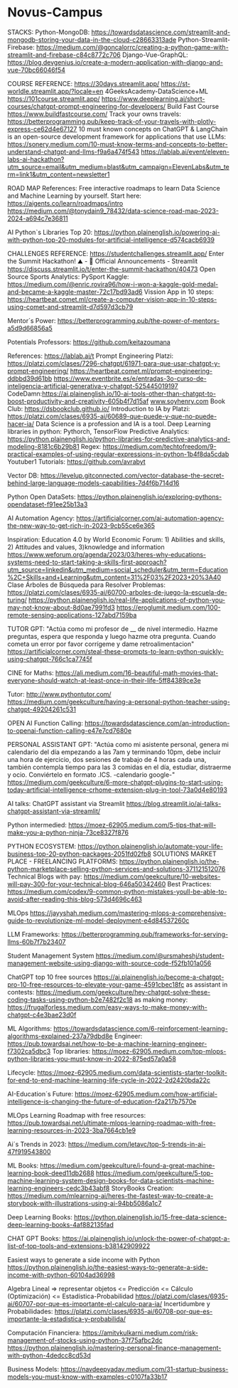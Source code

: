 # Novus-Campus

STACKS:
Python-MongoDB: https://towardsdatascience.com/streamlit-and-mongodb-storing-your-data-in-the-cloud-c28663313ade
Python-Streamlit-Firebase: https://medium.com/@goncalorrc/creating-a-python-game-with-streamlit-and-firebase-c84c8772c706
Django-Vue-GraphQL: https://blog.devgenius.io/create-a-modern-application-with-django-and-vue-70bc66046f54

COURSE REFERENCE:
https://30days.streamlit.app/
https://st-worldle.streamlit.app/?locale=en
4GeeksAcademy-DataScience+ML
https://101course.streamlit.app/
https://www.deeplearning.ai/short-courses/chatgpt-prompt-engineering-for-developers/
Build Fast Course
https://www.buildfastcourse.com/
Track your owns travels: https://betterprogramming.pub/keep-track-of-your-travels-with-plotly-express-ce62d4e67127
10 must known concepts on ChatGPT & LangChain is an open-source development framework for applications that use LLMs: https://sonery.medium.com/10-must-know-terms-and-concepts-to-better-understand-chatgpt-and-llms-f9a6a474f543
https://lablab.ai/event/eleven-labs-ai-hackathon?utm_source=email&utm_medium=blast&utm_campaign=ElevenLabs&utm_term=link1&utm_content=newsletter1

ROAD MAP References:
Free interactive roadmaps to learn Data Science and Machine Learning by yourself. Start here: https://aigents.co/learn/roadmaps/intro
https://medium.com/@tonydain9_78432/data-science-road-map-2023-2024-a694c7e36811

AI Python`s Libraries Top 20:
https://python.plainenglish.io/powering-ai-with-python-top-20-modules-for-artificial-intelligence-d574cacb6939

CHALLENGES REFERENCE:
https://studentchallenges.streamlit.app/
Enter the Summit Hackathon! ⛰️ - 📣 Official Announcements - Streamlit
https://discuss.streamlit.io/t/enter-the-summit-hackathon/40473
Open Source Sports Analytics: PySport
Kaggle: https://medium.com/@enric.rovira96/how-i-won-a-kaggle-gold-medal-and-became-a-kaggle-master-72c17bd93ad6
Vission App in 10 steps: https://heartbeat.comet.ml/create-a-computer-vision-app-in-10-steps-using-comet-and-streamlit-d7d597d3cb79

Mentor´s Power:
https://betterprogramming.pub/the-power-of-mentors-a5d9d66856a5

Potentials Professors:
https://github.com/keitazoumana


References:
https://lablab.ai/t
Prompt Engineering Platzi: https://platzi.com/clases/7296-chatgpt/61971-para-que-usar-chatgpt-y-prompt-engineering/
https://heartbeat.comet.ml/prompt-engineering-ddbbd39d61bb
https://www.eventbrite.es/e/entradas-3o-curso-de-inteligencia-artificial-generativa-y-chatgpt-525445019197
CodeDamn:https://ai.plainenglish.io/10-ai-tools-other-than-chatgpt-to-boost-productivity-and-creativity-605b4f7d15af
www.soyhenry.com
Book Club: 
https://dsbookclub.github.io/
Introduction to IA by Platzi: https://platzi.com/clases/6935-ai/60689-que-puede-y-que-no-puede-hacer-ia/
Data Science is a profession and IA is a tool.
Deep Learning libraries in python: Pythorch, TensorFlow
Predictive Analytics: https://python.plainenglish.io/python-libraries-for-predictive-analytics-and-modeling-8181c6b29b81
Regex: https://medium.com/techtofreedom/9-practical-examples-of-using-regular-expressions-in-python-1b4f8da5cdab
Youtuber1 Tutorials: https://github.com/avrabyt

Vector DB:
https://levelup.gitconnected.com/vector-database-the-secret-behind-large-language-models-capabilities-7d4f6b714d16

Python Open DataSets:
https://python.plainenglish.io/exploring-pythons-opendataset-f91ee25b13a3

AI Automation Agency:
https://artificialcorner.com/ai-automation-agency-the-new-way-to-get-rich-in-2023-9cb55ce6e365

Inspiration:
Education 4.0 by World Economic Forum: 1) Abilities and skills, 2) Attitudes and values, 3)knowledge and information
https://www.weforum.org/agenda/2023/03/heres-why-educations-systems-need-to-start-taking-a-skills-first-approach?utm_source=linkedin&utm_medium=social_scheduler&utm_term=Education%2C+Skills+and+Learning&utm_content=31%2F03%2F2023+20%3A40
Clase Árboles de Búsqueda para Resolver Problemas: https://platzi.com/clases/6935-ai/60700-arboles-de-juego-la-escuela-de-turing/
https://python.plainenglish.io/real-life-applications-of-python-you-may-not-know-about-8d0ae7991fd3
https://eroglumit.medium.com/100-remote-sensing-applications-127abd7159ba

TUTOR GPT: "Actúa como mi profesor de __ de nivel intermedio. Hazme preguntas, espera que responda y luego hazme otra pregunta. Cuando cometa un error por favor corrígeme y dame retroalimentacion"
https://artificialcorner.com/steal-these-prompts-to-learn-python-quickly-using-chatgpt-766c1ca7745f

CINE for Maths:
https://ali.medium.com/16-beautiful-math-movies-that-everyone-should-watch-at-least-once-in-their-life-5ff84389ce3e

Tutor:
http://www.pythontutor.com/
https://medium.com/geekculture/having-a-personal-python-teacher-using-chatgpt-49204261c531

OPEN AI Function Calling:
https://towardsdatascience.com/an-introduction-to-openai-function-calling-e47e7cd7680e

PERSONAL ASSISTANT GPT:
"Actúa como mi asistente personal, genera mi calendario del día empezando a las 7am y terminando 10pm, debe incluir una hora de ejercicio, dos sesiones de trabajo de 4 horas cada una, también contempla tiempo para las 3 comidas en el día, estudiar, distraerme y ocio. Conviértelo en formato .ICS. -calendario google-"
https://medium.com/geekculture/6-more-chatgpt-plugins-to-start-using-today-artificial-intelligence-crhome-extension-plug-in-tool-73a0d4e80193

AI talks: ChatGPT assistant via Streamlit
https://blog.streamlit.io/ai-talks-chatgpt-assistant-via-streamlit/

Python intermedied:
https://moez-62905.medium.com/5-tips-that-will-make-you-a-python-ninja-73ce8327f876


PYTHON 
ECOSYSTEM:
https://python.plainenglish.io/automate-your-life-business-top-20-python-packages-2051fd02fb8
SOLUTIONS MARKET PLACE - FREELANCING PLATFORMS:
https://python.plainenglish.io/the-python-marketplace-selling-python-services-and-solutions-371121512076 
Technical Blogs with pay:
https://medium.com/geekculture/10-websites-will-pay-300-for-your-technical-blog-646a50342460
Best Practices:
https://medium.com/codex/9-common-python-mistakes-youll-be-able-to-avoid-after-reading-this-blog-573d4696c463


MLOps
https://jayyshah.medium.com/mastering-mlops-a-comprehensive-guide-to-revolutionize-ml-model-deployment-e4d84537260c

LLM Frameworks:
https://betterprogramming.pub/frameworks-for-serving-llms-60b7f7b23407

Student Management System
https://medium.com/@ursmaheshj/student-management-website-using-django-with-source-code-f52fb101a056

ChatGPT 
top 10 free sources
https://ai.plainenglish.io/become-a-chatgpt-pro-10-free-resources-to-elevate-your-game-4591cbec18fc
as assistant in contests:
https://medium.com/geekculture/hey-chatgpt-solve-these-coding-tasks-using-python-b2e7482f2c18
as making money:
https://frugalforless.medium.com/easy-ways-to-make-money-with-chatgpt-c4e3bae23d0f


ML 
Algorithms:
https://towardsdatascience.com/6-reinforcement-learning-algorithms-explained-237a79dbd8e
Engineer:
https://pub.towardsai.net/how-to-be-a-machine-learning-engineer-f7302ca5dbc3
Top libraries:
https://moez-62905.medium.com/top-mlops-python-libraries-you-must-know-in-2022-875ed57a0a58

Lifecycle:
https://moez-62905.medium.com/data-scientists-starter-toolkit-for-end-to-end-machine-learning-life-cycle-in-2022-2d2420bda22c

AI-Education´s Future:
https://moez-62905.medium.com/how-artificial-intelligence-is-changing-the-future-of-education-f2a217b7570e

MLOps Learning Roadmap with free resources:
https://pub.towardsai.net/ultimate-mlops-learning-roadmap-with-free-learning-resources-in-2023-3ba7664cb1e9

Ai´s Trends in 2023:
https://medium.com/letavc/top-5-trends-in-ai-47f919543800

ML Books:
https://medium.com/geekculture/i-found-a-great-machine-learning-book-deed11db2688
https://medium.com/geekculture/5-top-machine-learning-system-design-books-for-data-scientists-machine-learning-engineers-cedc3b43abf8
StoryBooks Creation:
https://medium.com/mlearning-ai/heres-the-fastest-way-to-create-a-storybook-with-illustrations-using-ai-94bb5086a1c7

Deep Learning Books:
https://python.plainenglish.io/15-free-data-science-deep-learning-books-4af882135fad

CHAT GPT Books:
https://ai.plainenglish.io/unlock-the-power-of-chatgpt-a-list-of-top-tools-and-extensions-b38142909922

Easiest ways to generate a side income with Python
https://python.plainenglish.io/the-easiest-ways-to-generate-a-side-income-with-python-60104ad36998

Algebra Lineal => representar objetos <= Predicción <= Cálculo (Optimización) <= Estadística-Probabilidad
https://platzi.com/clases/6935-ai/60707-por-que-es-importante-el-calculo-para-ia/
Incertidumbre y Probabilidades: https://platzi.com/clases/6935-ai/60708-por-que-es-importante-la-estadistica-y-probabilida/


Computación Financiera:
https://amitvkulkarni.medium.com/risk-management-of-stocks-using-python-37f75afbc2dc
https://python.plainenglish.io/mastering-personal-finance-management-with-python-4dedcc8cd53d

Business Models:
https://navdeepyadav.medium.com/31-startup-business-models-you-must-know-with-examples-c0107fa33b17

